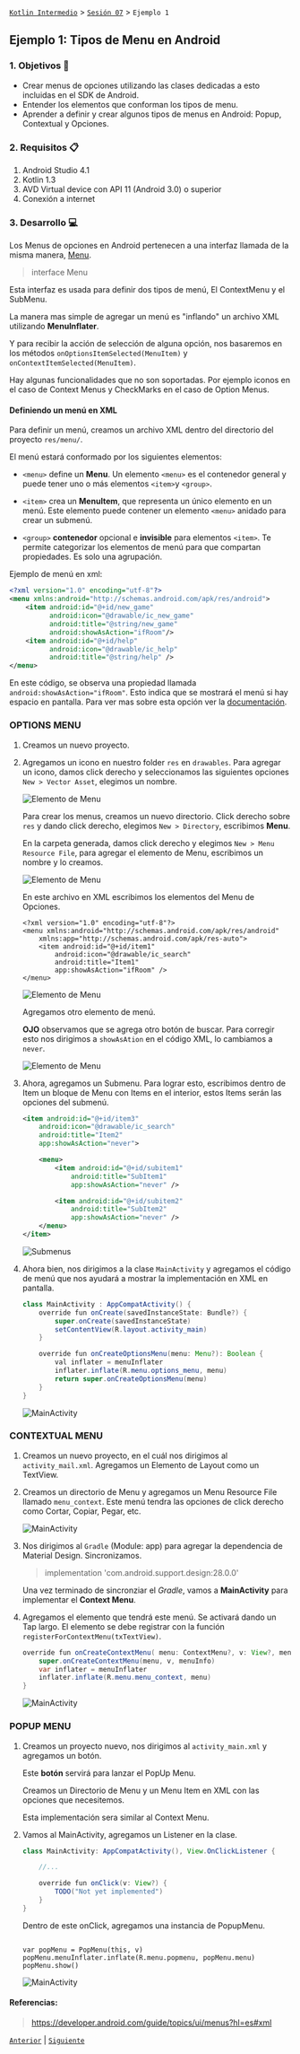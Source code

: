 
[`Kotlin Intermedio`](../../Readme.md) > [`Sesión 07`](../Readme.md) > `Ejemplo 1`


## Ejemplo 1: Tipos de Menu en Android

### 1. Objetivos :dart:

- Crear menus de opciones utilizando las clases dedicadas a esto incluidas en el SDK de Android.
- Entender los elementos que conforman los tipos de menu.
- Aprender a definir y crear algunos tipos de menus en Android: Popup, Contextual y Opciones.

### 2. Requisitos :clipboard:

1. Android Studio 4.1
2. Kotlin 1.3
3. AVD Virtual device con API 11 (Android 3.0) o superior
4. Conexión a internet

### 3. Desarrollo :computer:

Los Menus de opciones en Android pertenecen a una interfaz llamada de la misma manera, [Menu](
https://developer.android.com/reference/kotlin/android/view/Menu?hl=es#).

> interface Menu

Esta interfaz es usada para definir dos tipos de menú, El ContextMenu y el SubMenu.

La manera mas simple de agregar un menú es "inflando" un archivo XML utilizando **MenuInflater**.

Y para recibir la acción de selección de alguna opción, nos basaremos en los métodos `onOptionsItemSelected(MenuItem)` y `onContextItemSelected(MenuItem)`.

Hay algunas funcionalidades que no son soportadas. Por ejemplo iconos en el caso de Context Menus y CheckMarks en el caso de Option Menus.


#### Definiendo un menú en XML

Para definir un menú, creamos un archivo XML dentro del directorio del proyecto `res/menu/`.

El menú estará conformado por los siguientes elementos:

- `<menu>` define un **Menu**. Un elemento `<menu>` es el contenedor general y puede tener uno o más elementos `<item>`y `<group>`.


- `<item>` crea un **MenuItem**, que representa un único elemento en un menú. Este elemento puede contener un elemento `<menu>` anidado para crear un submenú.


- `<group>` **contenedor** opcional e **invisible** para elementos `<item>`. Te permite categorizar los elementos de menú para que compartan propiedades. Es solo una agrupación.


Ejemplo de menú en xml:

```xml
<?xml version="1.0" encoding="utf-8"?>
<menu xmlns:android="http://schemas.android.com/apk/res/android">
    <item android:id="@+id/new_game"
          android:icon="@drawable/ic_new_game"
          android:title="@string/new_game"
          android:showAsAction="ifRoom"/>
    <item android:id="@+id/help"
          android:icon="@drawable/ic_help"
          android:title="@string/help" />
</menu>
```

En este código, se observa una propiedad llamada `android:showAsAction="ifRoom"`. Esto indica que se mostrará el menú si hay espacio en pantalla. Para ver mas sobre esta opción ver la [documentación](https://developer.android.com/guide/topics/resources/menu-resource?hl=es).

### OPTIONS MENU

1. Creamos un nuevo proyecto.

2. Agregamos un icono en nuestro folder `res` en `drawables`.  Para agregar un icono, damos click derecho y seleccionamos las siguientes opciones `New > Vector Asset`, elegimos un nombre.

    ![Elemento de Menu](./images/res_icon.png)

    Para crear los menus, creamos un nuevo directorio. Click derecho sobre `res` y dando click derecho, elegimos `New > Directory`, escribimos **Menu**.

    En la carpeta generada, damos click derecho y elegimos `New > Menu Resource File`, para agregar el elemento de Menu, escribimos un nombre y lo creamos.

    ![Elemento de Menu](./images/res_menu.png)

    En este archivo en XML escribimos los elementos del Menu de Opciones.

    ```
    <?xml version="1.0" encoding="utf-8"?>
    <menu xmlns:android="http://schemas.android.com/apk/res/android"
        xmlns:app="http://schemas.android.com/apk/res-auto">
        <item android:id="@+id/item1"
            android:icon="@drawable/ic_search"
            android:title="Item1"
            app:showAsAction="ifRoom" />
    </menu>
    ```

    ![Elemento de Menu](./images/1.png)

    Agregamos otro elemento de menú.

    **OJO** observamos que se agrega otro botón de buscar. Para corregir esto nos dirigimos a `showAsAtion` en el código XML, lo cambiamos a `never`.

    ![Elemento de Menu](./images/2.gif)

3. Ahora, agregamos un Submenu. Para lograr esto, escribimos dentro de Item un bloque de Menu con Items en el interior, estos Items serán las opciones del submenú.

    ```xml
    <item android:id="@+id/item3"
        android:icon="@drawable/ic_search"
        android:title="Item2"
        app:showAsAction="never">

        <menu>
            <item android:id="@+id/subitem1"
                android:title="SubItem1"
                app:showAsAction="never" />

            <item android:id="@+id/subitem2"
                android:title="SubItem2"
                app:showAsAction="never" />
        </menu>
    </item>
    ```

    ![Submenus](./images/3.png)


4. Ahora bien, nos dirigimos a la clase `MainActivity` y agregamos el código de menú que nos ayudará a mostrar la implementación en XML en pantalla.

    ```java
    class MainActivity : AppCompatActivity() {
        override fun onCreate(savedInstanceState: Bundle?) {
            super.onCreate(savedInstanceState)
            setContentView(R.layout.activity_main)
        }

        override fun onCreateOptionsMenu(menu: Menu?): Boolean {
            val inflater = menuInflater
            inflater.inflate(R.menu.options_menu, menu)
            return super.onCreateOptionsMenu(menu)
        }
    }
    ```

    ![MainActivity](./images/4.png)


### CONTEXTUAL MENU

1. Creamos un nuevo proyecto, en el cuál nos dirigimos al `activity_mail.xml`. Agregamos un Elemento de Layout como un TextView.

2. Creamos un directorio de Menu  y agregamos un Menu Resource File llamado `menu_context`. Este menú tendra las opciones de click derecho como Cortar, Copiar, Pegar, etc.

    ![MainActivity](./images/5.png)

3. Nos dirigimos al `Gradle` (Module: app) para agregar la dependencia de Material Design. Sincronizamos.

    > implementation 'com.android.support.design:28.0.0'

    Una vez terminado de sincronziar el *Gradle*, vamos a **MainActivity** para implementar el **Context Menu**.

4. Agregamos el elemento que tendrá este menú. Se activará dando un Tap largo. El elemento se debe registrar con la función `registerForContextMenu(txTextView)`.


    ```java
    override fun onCreateContextMenu( menu: ContextMenu?, v: View?, menuInfo: ContextMenu.ContextMenuInfo?) {
        super.onCreateContextMenu(menu, v, menuInfo)
        var inflater = menuInflater
        inflater.inflate(R.menu.menu_context, menu)
    }
    ```

    ![MainActivity](./images/6.gif)


### POPUP MENU

1. Creamos un proyecto nuevo, nos dirigimos al `activity_main.xml` y agregamos un botón.

    Este **botón** servirá para lanzar el PopUp Menu.

    Creamos un Directorio de Menu y un Menu Item en XML con las opciones que necesitemos. 

    Esta implementación sera similar al Context Menu.

2. Vamos al MainActivity, agregamos un Listener en la clase.

    ```java
    class MainActivity: AppCompatActivity(), View.OnClickListener {

        //...

        override fun onClick(v: View?) {
            TODO("Not yet implemented")
        }
    }
    ```

    Dentro de este onClick, agregamos una instancia de PopupMenu.

    ```

    var popMenu = PopMenu(this, v)
    popMenu.menuInflater.inflate(R.menu.popmenu, popMenu.menu)
    popMenu.show()

    ```
    ![MainActivity](./images/7.gif)



#### Referencias: 

> https://developer.android.com/guide/topics/ui/menus?hl=es#xml


[`Anterior`](../Readme.md) | [`Siguiente`](../Reto-01/Readme.md)




</div>
